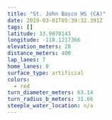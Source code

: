 ```yaml
---
title: "St. John Bosco HS (CA)"
date: 2019-03-01T05:39:32.391Z
tags: []
latitude: 33.9070143
longitude: -118.1217366
elevation_meters: 28
distance_meters: 400
lap_lanes: 7
home_lanes: 8
surface_type: artificial
colors:
  - red
turn_diameter_meters: 63.14
turn_radius_b_meters: 31.66
steeple_water_location: n/a
---
```



